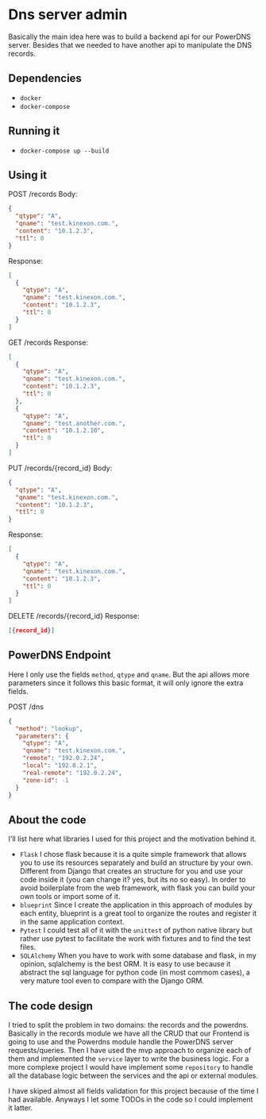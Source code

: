 # Dns server admin

Basically the main idea here was to build a backend api for our PowerDNS server.
Besides that we needed to have another api to manipulate the DNS records.

## Dependencies
- `docker`
- `docker-compose`

## Running it
- `docker-compose up --build`

## Using it

POST /records
Body:
```json
{
  "qtype": "A",
  "qname": "test.kinexon.com.",
  "content": "10.1.2.3",
  "ttl": 0
}
```
Response:
```json
[
  {
    "qtype": "A",
    "qname": "test.kinexon.com.",
    "content": "10.1.2.3",
    "ttl": 0
  }
]
```

GET /records
Response:
```json
[
  {
    "qtype": "A",
    "qname": "test.kinexon.com.",
    "content": "10.1.2.3",
    "ttl": 0
  },
  {
    "qtype": "A",
    "qname": "test.another.com.",
    "content": "10.1.2.10",
    "ttl": 0
  }
]
```

PUT /records/{record_id}
Body:
```json
{
  "qtype": "A",
  "qname": "test.kinexon.com.",
  "content": "10.1.2.3",
  "ttl": 0
}
```
Response:
```json
[
  {
    "qtype": "A",
    "qname": "test.kinexon.com.",
    "content": "10.1.2.3",
    "ttl": 0
  }
]
```

DELETE /records/{record_id}
Response:
 ```json
 [{record_id}]
```

## PowerDNS Endpoint
Here I only use the fields `method`, `qtype` and `qname`. 
But the api allows more parameters since it follows this basic format, it will only ignore the extra fields.

POST /dns
```json
{
  "method": "lookup", 
  "parameters": {
    "qtype": "A",
    "qname": "test.kinexon.com.",
    "remote": "192.0.2.24",
    "local": "192.0.2.1",
    "real-remote": "192.0.2.24",
    "zone-id": -1
  }
}
```


## About the code
I'll list here what libraries I used for this project and the motivation behind it.
- `Flask`
  I chose flask because it is a quite simple framework that allows you to use its resources separately and build an structure by your own. 
  Different from Django that creates an structure for you and use your code inside it (you can change it? yes, but its no so easy).
  In order to avoid boilerplate from the web framework, with flask you can build your own tools or import some of it.
- `blueprint`
  Since I create the application in this approach of modules by each entity, blueprint is a great tool to organize the routes and register it in the same application
  context.
- `Pytest`
  I could test all of it with the `unittest` of python native library but rather use pytest to facilitate the work with fixtures and to find the test files. 
- `SQLAlchemy`
  When you have to work with some database and flask, in my opinion, sqlalchemy is the best ORM. It is easy to use because it abstract the sql language for python code
  (in most commom cases), a very mature tool even to compare with the Django ORM.

## The code design
I tried to split the problem in two domains: the records and the powerdns. Basically in the records module we have all the CRUD that our Frontend is going to use and
the Powerdns module handle the PowerDNS server requests/queries. 
Then I have used the mvp approach to organize each of them and implemented the `service` layer to write the business logic. For a more complexe project I would have
implement some `repository` to handle all the database logic between the services and the api or external modules.

I have skiped almost all fields validation for this project because of the time I had available. Anyways I let some TODOs in the code so I could implement it latter.
